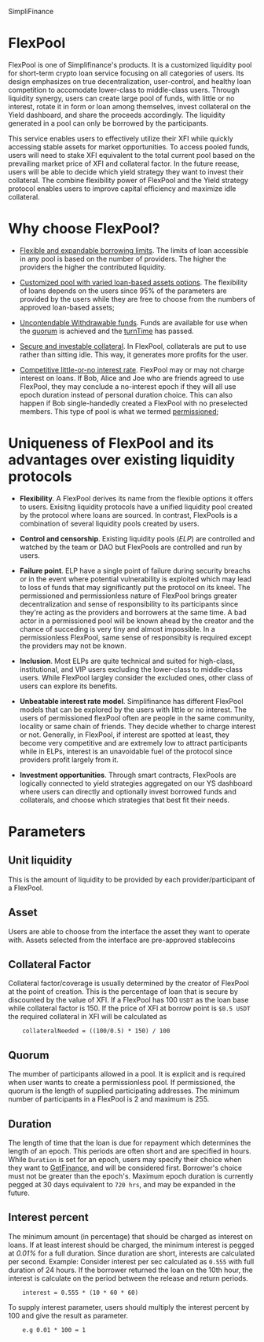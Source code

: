 SimpliFinance

# FlexPool

FlexPool is one of Simplifinance's products. It is a customized liquidity pool for short-term crypto loan service focusing on all categories of users. Its design emphasizes on true decentralization, user-control, and healthy loan competition to accomodate lower-class to middle-class users. Through liquidity synergy, users can create large pool of funds, with little or no interest, rotate it in form or loan among themselves, invest collateral on the Yield dashboard, and share the proceeds accordingly.
The liquidity generated in a pool can only be borrowed by the participants. 

This service enables users to effectively utilize their XFI while quickly accessing stable assets for market opportunities. To access pooled funds, users will need to stake XFI equivalent to the total current pool based on the prevailing market price of XFI and collateral factor. In the future reease, users will be able to decide which yield strategy they want to invest their collateral. The combine flexibility power of FlexPool and the Yield strategy protocol enables users to improve capital efficiency and maximize idle collateral. 

# Why choose FlexPool?

- [Flexible and expandable borrowing limits](). The limits of loan accessible in any pool is based on the number of providers. The higher the providers the higher the contributed liquidity.

- [Customized pool with varied loan-based assets options](). The flexibility of loans depends on the users since 95% of the parameters are provided by the users while they are free to choose from the numbers of approved loan-based assets;

- [Uncontendable Withdrawable funds](). Funds are available for use when the [quorum]() is achieved and the [turnTime]() has passed. 

- [Secure and investable collateral](). In FlexPool, collaterals are put to use rather than sitting idle. This way, it generates more profits for the user.

- [Competitive little-or-no interest rate](). FlexPool may or may not charge interest on loans. If Bob, Alice and Joe who are friends agreed to use FlexPool, they may conclude a no-interest epoch if they will all use epoch duration instead of personal duration choice. This can also happen if Bob single-handedly created a FlexPool with no preselected members. This type of pool is what we termed [permissioned]();

# Uniqueness of FlexPool and its advantages over existing liquidity protocols

- __Flexibility__. 
A FlexPool derives its name from the flexible options it offers to users. Exisitng liquidity protocols have a unified liquidity pool created by the protocol where loans are sourced. In contrast, FlexPools is a combination of several liquidity pools created by users. 

- __Control and censorship__. 
Existing liquidity pools (_ELP_) are controlled and watched by the team or DAO but FlexPools are controlled and run by users. 

- __Failure point__. 
ELP have a single point of failure during security breachs or in the event where potential vulnerability is exploited which may lead to loss of funds that may significantly put the protocol on its kneel. The permissioned and permissionless nature of FlexPool brings greater decentralization and sense of responsibility to its participants since they're acting as the providers and borrowers at the same time. A bad actor in a permissioned pool will be known ahead by the creator and the chance of succeding is very tiny and almost impossible. In a permissionless FlexPool, same sense of responsibity is required except the providers may not be known.

- __Inclusion__. 
Most ELPs are quite technical and suited for high-class, institutional, and VIP users excluding the lower-class to middle-class users. While FlexPool largley consider the excluded ones, other class of users can explore its benefits. 

- __Unbeatable interest rate model__. Simplifinance has different FlexPool models that can be explored by the users with little or no interest. The users of permissioned flexPool often are people in the same community, locality or same chain of friends. They decide whether to charge interest or not. Generally, in FlexPool, if interest are spotted at least, they become very competitive and are extremely low to attract participants while in ELPs, interest is an unavoidable fuel of the protocol since providers profit largely from it. 

- __Investment opportunities__. 
Through smart contracts, FlexPools are logically connected to yield strategies aggregated on our YS dashboard where users can directly and optionally invest borrowed funds and collaterals, and choose which strategies that best fit their needs.


# Parameters

## Unit liquidity

This is the amount of liquidity to be provided by each provider/participant of a FlexPool.

## Asset

Users are able to choose from the interface the asset they want to operate with. Assets selected from the interface are pre-approved stablecoins  

## Collateral Factor

Collateral factor/coverage is usually determined by the creator of FlexPool at the point of creation. This is the percentage of loan that is secure by discounted by the value of XFI. If a FlexPool has 100 `USDT` as the loan base while collateral factor is 150. If the price of XFI at borrow point is `$0.5 USDT` the required collateral in XFI will be calculated as

```
    collateralNeeded = ((100/0.5) * 150) / 100
```

## Quorum 

The mumber of participants allowed in a pool. It is explicit and is required when user wants to create a permissionless pool. If permissioned, the quorum is the length of supplied participating addresses. The minimum number of participants in a FlexPool is 2 and maximum is 255.


## Duration

The length of time that the loan is due for repayment which determines the length of an epoch. This periods are often short and are specified in hours. While `Duration` is set for an epoch, users may specify their choice when they want to [GetFinance](), and will be considered first. Borrower's choice must not be greater than the epoch's.  Maximum epoch duration is currently pegged at 30 days equivalent to `720 hrs`, and may be expanded in the future. 

## Interest percent

The minimum amount (in percentage) that should be charged as interest on loans. If at least interest should be charged, the minimum interest is pegged at _0.01%_ for a full duration. Since duration are short, interests are calculated per second. 
Example: Consider interest per sec calculated as `0.555` with full duration of 24 hours. If the borrower returned the loan on the 10th hour, the interest is calculate on the period between the release and return periods. 

```
    interest = 0.555 * (10 * 60 * 60)
```

To supply interest parameter, users should multiply the interest percent by 100 and give the result as parameter.

```
    e.g 0.01 * 100 = 1
```

<!-- https://simplifi-st5h.vercel.app/dashboard -->
<!-- https://youtu.be/SwPouAJYx6E -->